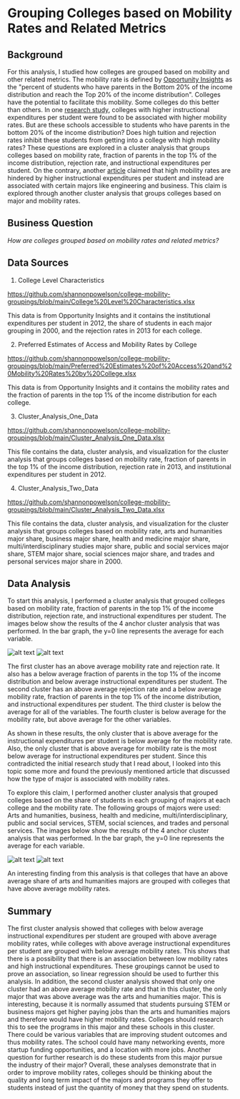 # Grouping Colleges based on Mobility Rates and Related Metrics
## Background
For this analysis, I studied how colleges are grouped based on mobility and other related metrics.  The mobility rate is defined by [Opportunity Insights](https://opportunityinsights.org/) as the "percent of students who have parents in the Bottom 20% of the income distribution and reach the Top 20% of the income distribution".  Colleges have the potential to facilitate this mobility.  Some colleges do this better than others.  In one [research study](https://www.brookings.edu/research/opportunity-engines-middle-class-mobility-in-higher-education/), colleges with higher instructional expenditures per student were found to be associated with higher mobility rates.  But are these schools accessible to students who have parents in the bottom 20% of the income distribution?  Does high tuition and rejection rates inhibit these students from getting into a college with high mobility rates?  These questions are explored in a cluster analysis that groups colleges based on mobility rate, fraction of parents in the top 1% of the income distribution, rejection rate, and instructional expenditures per student.  On the contrary, another [article](https://www.forbes.com/sites/prestoncooper2/2020/07/15/which-colleges-are-fulfilling-the-promise-of-intergenerational-mobility/?sh=22e2596163bc) claimed that high mobility rates are hindered by higher instructional expenditures per student and instead are associated with certain majors like engineering and business.  This claim is explored through another cluster analysis that groups colleges based on major and mobility rates.  

## Business Question
_How are colleges grouped based on mobility rates and related metrics?_

## Data Sources 
1. College Level Characteristics

https://github.com/shannonpowelson/college-mobility-groupings/blob/main/College%20Level%20Characteristics.xlsx

This data is from Opportunity Insights and it contains the institutional expenditures per student in 2012, the share of students in each major grouping in 2000, and the rejection rates in 2013 for each college.  

2. Preferred Estimates of Access and Mobility Rates by College

https://github.com/shannonpowelson/college-mobility-groupings/blob/main/Preferred%20Estimates%20of%20Access%20and%20Mobility%20Rates%20by%20College.xlsx

This data is from Opportunity Insights and it contains the mobility rates and the fraction of parents in the top 1% of the income distribution for each college.  

3. Cluster_Analysis_One_Data

https://github.com/shannonpowelson/college-mobility-groupings/blob/main/Cluster_Analysis_One_Data.xlsx

This file contains the data, cluster analysis, and visualization for the cluster analysis that groups colleges based on mobility rate, fraction of parents in the top 1% of the income distribution, rejection rate in 2013, and institutional expenditures per student in 2012.  

4. Cluster_Analysis_Two_Data

https://github.com/shannonpowelson/college-mobility-groupings/blob/main/Cluster_Analysis_Two_Data.xlsx

This file contains the data, cluster analysis, and visualization for the cluster analysis that groups colleges based on mobility rate, arts and humanities major share, business major share, health and medicine major share, multi/interdisciplinary studies major share, public and social services major share, STEM major share, social sciences major share, and trades and personal services major share in 2000.  

## Data Analysis
To start this analysis, I performed a cluster analysis that grouped colleges based on mobility rate, fraction of parents in the top 1% of the income distribution, rejection rate, and instructional expenditures per student.  The images below show the results of the 4 anchor cluster analysis that was performed.  In the bar graph, the y=0 line represents the average for each variable.   

![alt text](https://github.com/shannonpowelson/college-mobility-groupings/blob/main/Cluster_Analysis_One.png)
![alt text](https://github.com/shannonpowelson/college-mobility-groupings/blob/main/visualization_two.png)

The first cluster has an above average mobility rate and rejection rate.  It also has a below average fraction of parents in the top 1% of the income distribution and below average instructional expenditures per student.  The second cluster has an above average rejection rate and a below average mobility rate, fraction of parents in the top 1% of the income distribution, and instructional expenditures per student.  The third cluster is below the average for all of the variables.  The fourth cluster is below average for the mobility rate, but above average for the other variables.  

As shown in these results, the only cluster that is above average for the instructional expenditures per student is below average for the mobility rate.  Also, the only cluster that is above average for mobility rate is the most below average for instructional expenditures per student.  Since this contradicted the initial research study that I read about, I looked into this topic some more and found the previously mentioned article that discussed how the type of major is associated with mobility rates.  

To explore this claim, I performed another cluster analysis that grouped colleges based on the share of students in each grouping of majors at each college and the mobility rate.  The following groups of majors were used: Arts and humanities, business, health and medicine, multi/interdisciplinary, public and social services, STEM, social sciences, and trades and personal services.  The images below show the results of the 4 anchor cluster analysis that was performed.  In the bar graph, the y=0 line represents the average for each variable. 

![alt text](https://github.com/shannonpowelson/college-mobility-groupings/blob/main/Cluster_Analysis_Two.png)
![alt text](https://github.com/shannonpowelson/college-mobility-groupings/blob/main/visualization_one.png)

An interesting finding from this analysis is that colleges that have an above average share of arts and humanities majors are grouped with colleges that have above average mobility rates.  

## Summary 

The first cluster analysis showed that colleges with below average instructional expenditures per student are grouped with above average mobility rates, while colleges with above average instructional expenditures per student are grouped with below average mobility rates.  This shows that there is a possibility that there is an association between low mobility rates and high instructional expenditures.  These groupings cannot be used to prove an association, so linear regression should be used to further this analysis.  In addition, the second cluster analysis showed that only one cluster had an above average mobility rate and that in this cluster, the only major that was above average was the arts and humanities major.  This is interesting, because it is normally assumed that students pursuing STEM or business majors get higher paying jobs than the arts and humanities majors and therefore would have higher mobility rates.  Colleges should research this to see the programs in this major and these schools in this cluster.  There could be various variables that are improving student outcomes and thus mobility rates.  The school could have many networking events, more startup funding opportunities, and a location with more jobs.  Another question for further research is do these students from this major pursue the industry of their major?  Overall, these analyses demonstrate that in order to improve mobility rates, colleges should be thinking about the quality and long term impact of the majors and programs they offer to students instead of just the quantity of money that they spend on students.  




